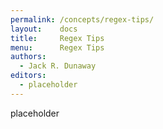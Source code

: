 ```yaml
---
permalink: /concepts/regex-tips/
layout:    docs
title:     Regex Tips
menu:      Regex Tips
authors:
  - Jack R. Dunaway
editors:
  - placeholder
---
```


placeholder
